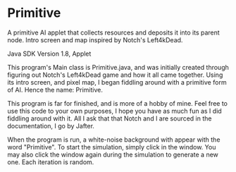 # Primitive
A primitive AI applet that collects resources and deposits it into its parent node. Intro screen and map inspired by Notch's Left4kDead.

Java SDK Version 1.8, Applet

This program's Main class is Primitive.java, and was initially created through figuring out Notch's Left4kDead
game and how it all came together. Using its intro screen, and pixel map, I began fiddling around with a
primitive form of AI. Hence the name: Primitive.

This program is far for finished, and is more of a hobby of mine. Feel free to use this code to your own purposes, I
hope you have as much fun as I did fiddling around with it. All I ask that that Notch and I are sourced in the
documentation, I go by Jafter.

When the program is run, a white-noise background with appear with the word "Primitive". To start the simulation, simply click in the window. You may also click the window again during the simulation to generate a new one. Each iteration is random.
